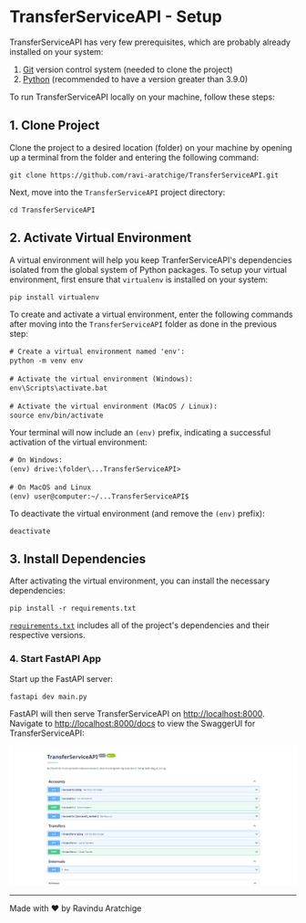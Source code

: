 # TransferServiceAPI - Setup

TransferServiceAPI has very few prerequisites, which are probably already installed on your system:

1. [Git](https://git-scm.com/) version control system (needed to clone the project)
2. [Python](https://www.python.org/) (recommended to have a version greater than 3.9.0)

To run TransferServiceAPI locally on your machine, follow these steps:

## 1. Clone Project

Clone the project to a desired location (folder) on your machine by opening up a terminal from the folder and entering the following command:

```shell
git clone https://github.com/ravi-aratchige/TransferServiceAPI.git
```

Next, move into the `TransferServiceAPI` project directory:

```shell
cd TransferServiceAPI
```

## 2. Activate Virtual Environment

A virtual environment will help you keep TranferServiceAPI's dependencies isolated from the global system of Python packages. To setup your virtual environment, first ensure that `virtualenv` is installed on your system:

```shell
pip install virtualenv
```

To create and activate a virtual environment, enter the following commands after moving into the `TransferServiceAPI` folder as done in the previous step:

```shell
# Create a virtual environment named 'env':
python -m venv env

# Activate the virtual environment (Windows):
env\Scripts\activate.bat

# Activate the virtual environment (MacOS / Linux):
source env/bin/activate
```

Your terminal will now include an `(env)` prefix, indicating a successful activation of the virtual environment:

```shell
# On Windows:
(env) drive:\folder\...TransferServiceAPI>

# On MacOS and Linux
(env) user@computer:~/...TransferServiceAPI$
```

To deactivate the virtual environment (and remove the `(env)` prefix):

```shell
deactivate
```

## 3. Install Dependencies

After activating the virtual environment, you can install the necessary dependencies:

```shell
pip install -r requirements.txt
```

[`requirements.txt`](https://github.com/ravi-aratchige/TransferServiceAPI/blob/main/requirements.txt) includes all of the project's dependencies and their respective versions.

### 4. Start FastAPI App

Start up the FastAPI server:

```shell
fastapi dev main.py
```

FastAPI will then serve TransferServiceAPI on [http://localhost:8000](http://localhost:8000). Navigate to [http://localhost:8000/docs](http://localhost:8000/docs) to view the SwaggerUI for TransferServiceAPI:

![](swagger.png)

---

Made with ❤️ by Ravindu Aratchige